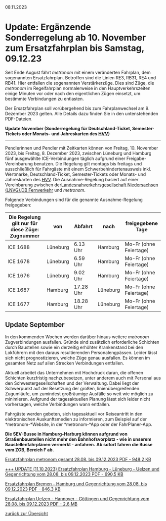 08.11.2023

Update: Ergänzende Sonderregelung ab 10. November zum Ersatzfahrplan bis Samstag, 09.12.23
==========

Seit Ende August fährt *metronom* mit einem veränderten Fahrplan, dem sogenannten Ersatzfahrplan. Betroffen sind die Linien RE3, RB31, RE4 und RB41. Hier entfallen die sogenannten Verstärkerzüge. Dies sind Züge, die *metronom* im Regelfahrplan normalerweise in den Hauptverkehrszeiten einige Minuten vor oder nach den eigentlichen Zügen einsetzt, um bestimmte Verbindungen zu entlasten.

Der Ersatzfahrplan soll vorübergehend bis zum Fahrplanwechsel am 9. Dezember 2023 gelten. Alle Details dazu finden Sie in den untenstehenden PDF-Dateien.

**Update November (Sonderregelung für Deutschland-Ticket, Semester-Tickets oder Monats- und Jahreskarten des [HVV](https://www.hvv.de/de/neu))**

----------

Pendlerinnen und Pendler mit Zeitkarten können von Freitag, 10. November 2023, bis Freitag, 8. Dezember 2023, zwischen Lüneburg und Hamburg fünf ausgewählte ICE-Verbindungen täglich aufgrund einer Freigabe-Vereinbarung benutzen. Die Regelung gilt montags bis freitags und ausschließlich für Fahrgäste mit einem Schwerbehindertenausweis inkl. Wertmarke, Deutschland-Ticket, Semester-Tickets oder Monats- und Jahreskarten des [HVV](https://www.hvv.de/de/neu). Die Ausnahme-Regelung basiert auf einer Vereinbarung zwischen der[Landesnahverkehrsgesellschaft Niedersachsen (LNVG)](https://www.lnvg.de/),[DB Fernverkehr](https://www.deutschebahn.com/de) und *metronom*.

Folgende Verbindungen sind für die genannte Ausnahme-Regelung freigegeben:

|Die Regelung gilt nur für diese Züge: Zugnummer|  von   | Abfahrt |  nach  |  freigegebene Tage   |
|-----------------------------------------------|--------|---------|--------|----------------------|
|                   ICE 1688                    |Lüneburg|6.13 Uhr |Hamburg |Mo-Fr (ohne Feiertage)|
|                   ICE 1678                    |Lüneburg|6.59 Uhr |Hamburg |Mo-Fr (ohne Feiertage)|
|                   ICE 1676                    |Lüneburg|9.02 Uhr |Hamburg |Mo-Fr (ohne Feiertage)|
|                   ICE 1687                    |Hamburg |17.28 Uhr|Lüneburg|Mo-Fr (ohne Feiertage)|
|                   ICE 1677                    |Hamburg |18.28 Uhr|Lüneburg|Mo-Fr (ohne Feiertage)|

**Update September**
----------

In den kommenden Wochen werden darüber hinaus weitere *metronom* Zugverbindungen ausfallen. Gründe sind zusätzlich erforderliche Schichten durch Baustellen sowie ein derzeitig erhöhter Krankenstand bei den Lokführern mit den daraus resultierenden Personalengpässen. Leider lässt sich nicht prognostizieren, welche Züge genau ausfallen. Es können im gesamten Netz auf allen Strecken Verbindungen entfallen.

Aktuell arbeitet das Unternehmen mit Hochdruck daran, die offenen Schichten kurzfristig nachzubesetzen, unter anderem auch mit Personal aus den Schwestergesellschaften und der Verwaltung. Dabei liegt der Schwerpunkt auf der Besetzung der großen, linienübergreifenden Zugumläufe, um zumindest großräumige Ausfälle so weit wie möglich zu minimieren. Aufgrund der tagesaktuellen Planung lässt sich leider nicht vorhersagen, welche Verbindungen wann entfallen.

Fahrgäste werden gebeten, sich tagesaktuell vor Reiseantritt in den elektronischen Auskunftsmedien zu informieren, zum Beispiel auf der *metronom-*Website, in der *metronom-*App oder der FahrPlaner-App.

**Die SEV-Busse in Hamburg-Harburg können aufgrund von Straßenbaustellen nicht mehr den Bahnhofsvorplatz - wie in unserem Baustellenfahrplänen vermerkt - anfahren.** **Ab sofort fahren die Busse vom ZOB, Bereich F ab.**

[Ersatzfahrplan metronom gesamt 28.08. bis 09.12.2023 PDF - 948,2 KB](https://www.der-metronom.de/media/metronom/downloads/fahrplan/Bauarbeiten/Ersatzfahrplan-metronom-gesamt-28.08.2023-09.12.2023.pdf)

[\+++ UPDATE (11.10.2023) Ersatzfahrplan Hamburg - Lüneburg - Uelzen und Gegenrichtung vom 28.08. bis 09.12.2023 PDF - 690,5 KB](https://www.der-metronom.de/media/metronom/downloads/fahrplan/Ersatzfahrplan-RE3-RB31.pdf)

[Ersatzfahrplan Bremen - Hamburg und Gegenrichtung vom 28.08. bis 09.12.2023 PDF - 846,3 KB](https://www.der-metronom.de/media/metronom/downloads/fahrplan/Bauarbeiten/Ersatzfahrplan-Bremen-Hamburg-und-Gegenrichtung.pdf)

[Ersatzfahrplan Uelzen - Hannover - Göttingen und Gegenrichtung vom 28.08. bis 09.12.2023 PDF - 2,6 MB](https://www.der-metronom.de/media/metronom/downloads/fahrplan/Bauarbeiten/Ersatzfahrplan-Uelzen-Hannover-Goettingen-und-Gegenrichtung.pdf)

[zurück zur Übersicht](https://www.der-metronom.de/unternehmen/aktuelle-meldungen/)
